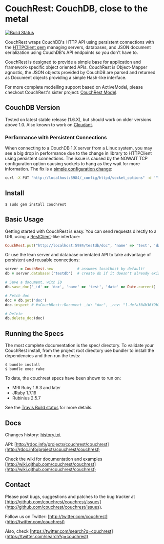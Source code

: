 # CouchRest: CouchDB, close to the metal

[![Build Status](https://travis-ci.org/couchrest/couchrest.png)](https://travis-ci.org/couchrest/couchrest)

CouchRest wraps CouchDB's HTTP API using persistent connections with the [HTTPClient gem](https://github.com/nahi/httpclient) managing servers, databases, and JSON document serialization using CouchDB's API endpoints so you don't have to.

CouchRest is designed to provide a simple base for application and framework-specific object oriented APIs. CouchRest is Object-Mapper agnostic, the JSON objects provided by CouchDB are parsed and returned as Document objects providing a simple Hash-like interface.

For more complete modelling support based on ActiveModel, please checkout CouchRest's sister project: [CouchRest Model](https://github.com/couchrest/couchrest_model).

## CouchDB Version

Tested on latest stable release (1.6.X), but should work on older versions above 1.0. Also known to work on [Cloudant](http://cloudant.com).

### Performance with Persistent Connections

When connecting to a CouchDB 1.X server from a Linux system, you may see a big drop in performance due to the change in library to HTTPClient using persistent connections. The issue is caused by the NOWAIT TCP configuration option causing sockets to hang as they wait for more information. The fix is a [simple configuration change](http://docs.couchdb.org/en/1.6.1/maintenance/performance.html#network):

```bash
curl -X PUT "http://localhost:5984/_config/httpd/socket_options" -d '"[{nodelay, true}]"'
```

## Install

    $ sudo gem install couchrest

## Basic Usage

Getting started with CouchRest is easy. You can send requests directly to a URL using a [RestClient](https://github.com/rest-client/rest-client)-like interface:

```ruby
CouchRest.put("http://localhost:5984/testdb/doc", 'name' => 'test', 'date' => Date.current)
```

Or use the lean server and database orientated API to take advantage of persistent and reusable connections:

```ruby
server = CouchRest.new           # assumes localhost by default!
db = server.database!('testdb')  # create db if it doesn't already exist

# Save a document, with ID
db.save_doc('_id' => 'doc', 'name' => 'test', 'date' => Date.current)

# Fetch doc
doc = db.get('doc')
doc.inspect # #<CouchRest::Document _id: "doc", _rev: "1-defa304b36f9b3ef3ed606cc45d02fe2", name: "test", date: "2015-07-13">

# Delete
db.delete_doc(doc)
```

## Running the Specs

The most complete documentation is the spec/ directory. To validate your
CouchRest install, from the project root directory use bundler to install 
the dependencies and then run the tests:

    $ bundle install
    $ bundle exec rake

To date, the couchrest specs have been shown to run on:

 * MRI Ruby 1.9.3 and later
 * JRuby 1.7.19
 * Rubinius 2.5.7

See the [Travis Build status](https://travis-ci.org/couchrest/couchrest) for more details.

## Docs

Changes history: [history.txt](./history.txt)

API: [http://rdoc.info/projects/couchrest/couchrest](http://rdoc.info/projects/couchrest/couchrest)

Check the wiki for documentation and examples [http://wiki.github.com/couchrest/couchrest](http://wiki.github.com/couchrest/couchrest)

## Contact

Please post bugs, suggestions and patches to the bug tracker at [http://github.com/couchrest/couchrest/issues](http://github.com/couchrest/couchrest/issues).

Follow us on Twitter: [http://twitter.com/couchrest](http://twitter.com/couchrest)

Also, check [https://twitter.com/search?q=couchrest](https://twitter.com/search?q=couchrest)

